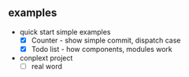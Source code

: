 
## examples

* quick start simple examples
  * [x] Counter - show simple commit, dispatch case
  * [x] Todo list - how components, modules work
* conplext project
  * [ ] real word
